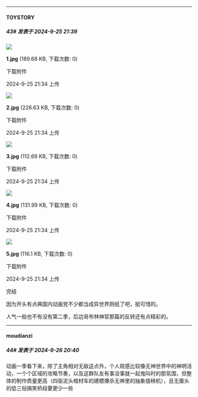 ﻿
*****

####  TOYSTORY  
##### 43#       发表于 2024-9-25 21:39

<img src="https://img.saraba1st.com/forum/202409/25/213428ntqprdsj0dpqh7tj.jpg" referrerpolicy="no-referrer">

<strong>1.jpg</strong> (189.68 KB, 下载次数: 0)

下载附件

2024-9-25 21:34 上传

<img src="https://img.saraba1st.com/forum/202409/25/213430d7w2xkwfjljsxrql.jpg" referrerpolicy="no-referrer">

<strong>2.jpg</strong> (226.63 KB, 下载次数: 0)

下载附件

2024-9-25 21:34 上传

<img src="https://img.saraba1st.com/forum/202409/25/213431tkioiscedesvbszy.jpg" referrerpolicy="no-referrer">

<strong>3.jpg</strong> (112.69 KB, 下载次数: 0)

下载附件

2024-9-25 21:34 上传

<img src="https://img.saraba1st.com/forum/202409/25/213432kdw0kl1fi9ggrdll.jpg" referrerpolicy="no-referrer">

<strong>4.jpg</strong> (131.99 KB, 下载次数: 0)

下载附件

2024-9-25 21:34 上传

<img src="https://img.saraba1st.com/forum/202409/25/213433yifsunnn6iwueedn.jpg" referrerpolicy="no-referrer">

<strong>5.jpg</strong> (116.1 KB, 下载次数: 0)

下载附件

2024-9-25 21:34 上传

完结

因为开头有点典国内动画党不少都当成异世界厕纸了吧，挺可惜的。

人气一般也不有没有第二季，后边哥布林神官那篇的反转还有点精彩的。


*****

####  moudianzi  
##### 44#       发表于 2024-9-26 20:40

动画一季看下来，除了主角相对无敌这点外，个人观感比较像无神世界中的神明活动，一个个区域的攻略节奏，以及这群队友有事没事就一起鬼叫时的那氛围，但整体的制作质量更高（四驱泥头棺材车的建模爆杀无神里的抽象插秧机），且无厘头的低三俗搞笑桥段要更少一些

